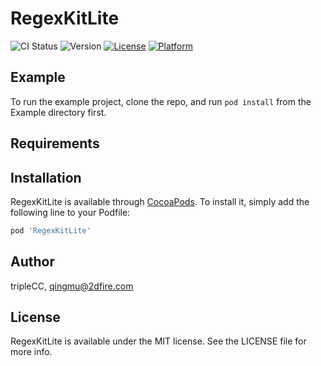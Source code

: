 # RegexKitLite

![CI Status](http://git.2dfire-inc.com/ios/RegexKitLite/pipelines)
![Version](http://git.2dfire-inc.com/ios/cocoapods-spec/tree/master/RegexKitLite)
[![License](https://img.shields.io/cocoapods/l/RegexKitLite.svg?style=flat)](http://cocoapods.org/pods/RegexKitLite)
[![Platform](https://img.shields.io/cocoapods/p/RegexKitLite.svg?style=flat)](http://cocoapods.org/pods/RegexKitLite)

## Example

To run the example project, clone the repo, and run `pod install` from the Example directory first.

## Requirements

## Installation

RegexKitLite is available through [CocoaPods](http://cocoapods.org). To install
it, simply add the following line to your Podfile:

```ruby
pod 'RegexKitLite'
```

## Author

tripleCC, qingmu@2dfire.com

## License

RegexKitLite is available under the MIT license. See the LICENSE file for more info.
